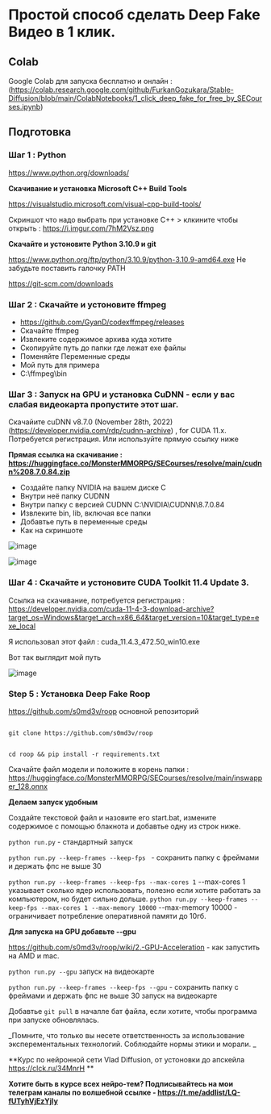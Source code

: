 # Простой способ сделать Deep Fake Видео в 1 клик. 




## Colab
Google Colab для запуска бесплатно и онлайн : (https://colab.research.google.com/github/FurkanGozukara/Stable-Diffusion/blob/main/ColabNotebooks/1_click_deep_fake_for_free_by_SECourses.ipynb)



## Подготовка

### Шаг 1 : Python
https://www.python.org/downloads/

**Скачивание и установка Microsoft C++ Build Tools**

https://visualstudio.microsoft.com/visual-cpp-build-tools/

Скриншот что надо выбрать при установке  C++ > клкините чтобы открыть : https://i.imgur.com/7hM2Vsz.png

**Скачайте и устоновите Python 3.10.9 и git**

https://www.python.org/ftp/python/3.10.9/python-3.10.9-amd64.exe
Не забудьте поставить галочку PATH

https://git-scm.com/downloads

### Шаг 2 : Скачайте и устоновите ffmpeg

* https://github.com/GyanD/codexffmpeg/releases
* Скачайте ffmpeg
* Извлеките содержимое архива куда хотите
* Скопируйте путь до папки где лежат exe файлы
* Поменяйте Переменные среды
* Мой путь для примера
* C:\ffmpeg\bin

### Шаг 3 : Запуск на GPU и установка CuDNN  - если у вас слабая видеокарта пропустите этот шаг. 

Скачайите cuDNN v8.7.0 (November 28th, 2022) (https://developer.nvidia.com/rdp/cudnn-archive) , for CUDA 11.x. Потребуется регистрация. Или используйте прямую ссылку ниже

**Прямая ссылка на скачивание : https://huggingface.co/MonsterMMORPG/SECourses/resolve/main/cudnn%208.7.0.84.zip**

* Создайте папку NVIDIA на вашем диске C
* Внутри неё папку CUDNN
* Внутри папку с версией CUDNN C:\NVIDIA\CUDNN\8.7.0.84
* Извлеките bin, lib, включая все папки
* Добавтье путь в переменные среды
* Как на скриншоте

![image](https://github.com/FurkanGozukara/Stable-Diffusion/assets/19240467/8194a8e0-c8b9-4c10-8830-565217d3c69f)

![image](https://github.com/FurkanGozukara/Stable-Diffusion/assets/19240467/08f95f16-aeb5-4959-9c6c-1f9332217bee)

### Шаг 4 : Скачайте и устоновите CUDA Toolkit 11.4 Update 3. 


Ссылка на скачивание, потребуется регистрация : https://developer.nvidia.com/cuda-11-4-3-download-archive?target_os=Windows&target_arch=x86_64&target_version=10&target_type=exe_local

Я использовал этот файл : cuda_11.4.3_472.50_win10.exe

Вот так выглядит мой путь

![image](https://github.com/FurkanGozukara/Stable-Diffusion/assets/19240467/3a635a3b-f606-4ff6-8f5f-e38f8fc8954a)

### Step 5 : Установка Deep Fake Roop

https://github.com/s0md3v/roop основной репозиторий


```

git clone https://github.com/s0md3v/roop


cd roop && pip install -r requirements.txt

```

Скачайте файл модели и положите в корень папки : https://huggingface.co/MonsterMMORPG/SECourses/resolve/main/inswapper_128.onnx

**Делаем запуск удобным**

Создайте текстовой файл и назовите его start.bat, измените содержимое с помощью блакнота и добавтье одну из строк ниже. 

```python run.py``` - стандартный запуск

```python run.py --keep-frames --keep-fps ``` - сохранить папку с фреймами и держать фпс не выше 30

```python run.py --keep-frames --keep-fps --max-cores 1``` --max-cores 1 указывает сколько ядер использовать, полезно если хотите работать за компьютером, но будет сильно дольше. 
```python run.py --keep-frames --keep-fps --max-cores 1 --max-memory 10000``` --max-memory 10000 - ограничивает потребление оперативной памяти до 10гб. 

**Для запуска на GPU добавьте --gpu**

https://github.com/s0md3v/roop/wiki/2.-GPU-Acceleration - как запустить на AMD и mac. 

```python run.py --gpu``` запуск на видеокарте

```python run.py --keep-frames --keep-fps --gpu``` - сохранить папку с фреймами и держать фпс не выше 30 запуск на видеокарте

Добавтье ```git pull``` в началле бат файла, если хотите, чтобы программа при запуске обновлялась. 


_Помните, что только вы несете ответственность за использование эксперементальных технологий. Соблюдайте нормы этики и морали. 
_

**Курс по нейронной сети Vlad Diffusion, от устоновки до апскейла https://clck.ru/34MnrH **

**Хотите быть в курсе всех нейро-тем? Подписывайтесь на мои телеграм каналы по волшебной ссылке - https://t.me/addlist/LQ-fUTyhVjEzYjIy**

